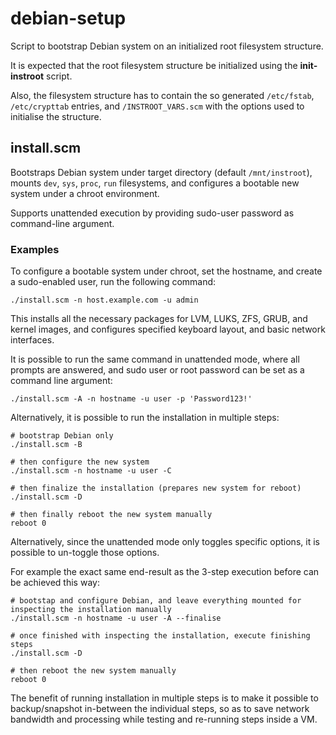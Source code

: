 # debian-setup

Script to bootstrap Debian system on an initialized root filesystem structure.

It is expected that the root filesystem structure be initialized using the **init-instroot** script.

Also, the filesystem structure has to contain the so generated `/etc/fstab`, `/etc/crypttab` entries, and `/INSTROOT_VARS.scm` with the options used to initialise the structure.

## install.scm

Bootstraps Debian system under target directory (default `/mnt/instroot`), mounts `dev`, `sys`, `proc`, `run` filesystems, and configures a bootable new system under a chroot environment.

Supports unattended execution by providing sudo-user password as command-line argument.

### Examples

To configure a bootable system under chroot, set the hostname, and create a sudo-enabled user, run the following command:

    ./install.scm -n host.example.com -u admin

This installs all the necessary packages for LVM, LUKS, ZFS, GRUB, and kernel images, and configures specified keyboard layout, and basic network interfaces.

It is possible to run the same command in unattended mode, where all prompts are answered, and sudo user or root password can be set as a command line argument:

    ./install.scm -A -n hostname -u user -p 'Password123!'

Alternatively, it is possible to run the installation in multiple steps:

    # bootstrap Debian only
    ./install.scm -B

    # then configure the new system
    ./install.scm -n hostname -u user -C

    # then finalize the installation (prepares new system for reboot)
    ./install.scm -D

    # then finally reboot the new system manually
    reboot 0

Alternatively, since the unattended mode only toggles specific options, it is possible to un-toggle those options.

For example the exact same end-result as the 3-step execution before can be achieved this way:

    # bootstap and configure Debian, and leave everything mounted for inspecting the installation manually
    ./install.scm -n hostname -u user -A --finalise

    # once finished with inspecting the installation, execute finishing steps
    ./install.scm -D

    # then reboot the new system manually
    reboot 0

The benefit of running installation in multiple steps is to make it possible to backup/snapshot in-between the individual steps, so as to save network bandwidth and processing while testing and re-running steps inside a VM.

